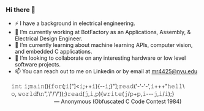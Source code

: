 ### Hi there 👋
- ⚡ I have a background in electrical engineering.
- 🔭 I’m currently working at BotFactory as an Applications, Assembly, & Electrical Design Engineer.
- 🌱 I’m currently learning about machine learning APIs, computer vision, and embedded C applications.
- 👯 I’m looking to collaborate on any interesting hardware or low level software projects.
- 📫 You can reach out to me on Linkedin or by email at mr4425@nyu.edu


　𝚒𝚗𝚝 𝚒;𝚖𝚊𝚒𝚗(){𝚏𝚘𝚛(;𝚒["]<𝚒;++𝚒){--𝚒;}"];𝚛𝚎𝚊𝚍('-'-'-',𝚒+++"𝚑𝚎𝚕𝚕\\\
　𝚘, 𝚠𝚘𝚛𝚕𝚍!\𝚗",'/'/'/'));}𝚛𝚎𝚊𝚍(𝚓,𝚒,𝚙){𝚠𝚛𝚒𝚝𝚎(𝚓/𝚙+𝚙,𝚒---𝚓,𝚒/𝚒);}\
 　　　　　　　　　— Anonymous (Obfuscated C Code Contest 1984)





<!--
**md-raz/md-raz** is a ✨ _special_ ✨ repository because its `README.md` (this file) appears on your GitHub profile.

Here are some ideas to get you started:

- 🔭 I’m currently working on ...
- 🌱 I’m currently learning ...
- 👯 I’m looking to collaborate on ...
- 🤔 I’m looking for help with ...
- 💬 Ask me about ...
- 📫 How to reach me: ...
- 😄 Pronouns: ...
- ⚡ Fun fact: ...
-->
